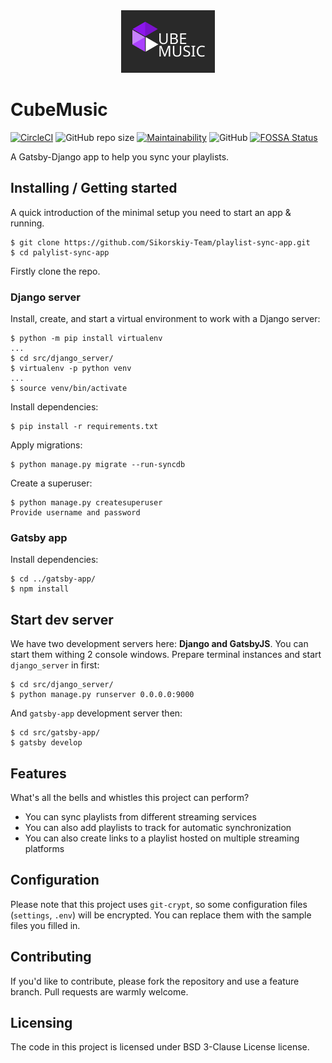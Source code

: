 <div align="center"><img src="https://github.com/Sikorskiy-Team/playlist-sync-app/raw/master/logo.png"></div>

# CubeMusic
[![CircleCI](https://circleci.com/gh/Sikorskiy-Team/playlist-sync-app.svg?style=shield)](https://circleci.com/gh/Sikorskiy-Team/playlist-sync-app) ![GitHub repo size](https://img.shields.io/github/repo-size/Sikorskiy-Team/playlist-sync-app) [![Maintainability](https://api.codeclimate.com/v1/badges/623ac26a15072a3b2153/maintainability)](https://codeclimate.com/github/Sikorskiy-Team/playlist-sync-app/maintainability) ![GitHub](https://img.shields.io/github/license/Sikorskiy-Team/playlist-sync-app) [![FOSSA Status](https://app.fossa.com/api/projects/custom%2B21281%2Fgithub.com%2FSikorskiy-Team%2Fplaylist-sync-app.svg?type=shield)](https://app.fossa.com/projects/custom%2B21281%2Fgithub.com%2FSikorskiy-Team%2Fplaylist-sync-app?ref=badge_shield)

A Gatsby-Django app to help you sync your playlists.


## Installing / Getting started

A quick introduction of the minimal setup you need to start an app & running.

``` shell
$ git clone https://github.com/Sikorskiy-Team/playlist-sync-app.git
$ cd palylist-sync-app
```

Firstly clone the repo.

### Django server

Install, create, and start a virtual environment to work with a Django server:

```shell
$ python -m pip install virtualenv
...
$ cd src/django_server/
$ virtualenv -p python venv
...
$ source venv/bin/activate
```

Install dependencies:

```shell
$ pip install -r requirements.txt
```

Apply migrations:

```shell
$ python manage.py migrate --run-syncdb
```

Create a superuser:

```shell
$ python manage.py createsuperuser
Provide username and password
```

### Gatsby app
Install dependencies:

```shell
$ cd ../gatsby-app/
$ npm install
```


## Start dev server 

We have two development servers here: **Django and GatsbyJS**. You can start them withing 2 console windows.
Prepare terminal instances and start `django_server` in first:

```shell
$ cd src/django_server/
$ python manage.py runserver 0.0.0.0:9000
```
And  `gatsby-app` development server then:
```shell
$ cd src/gatsby-app/
$ gatsby develop
```

## Features

What's all the bells and whistles this project can perform?

* You can sync playlists from different streaming services
* You can also add playlists to track for automatic synchronization
* You can also create links to a playlist hosted on multiple streaming platforms

## Configuration

Please note that this project uses `git-crypt`, so some configuration files (`settings`, `.env`) will be encrypted. You can replace them with the sample files you filled in.


## Contributing

If you'd like to contribute, please fork the repository and use a feature
branch. Pull requests are warmly welcome.


## Licensing

The code in this project is licensed under BSD 3-Clause License license.
